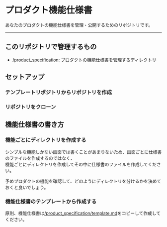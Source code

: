 # プロダクト機能仕様書

あなたのプロダクトの機能仕様書を管理・公開するためのリポジトリです。

---

## このリポジトリで管理するもの
- [/product_specification](./product_specification): プロダクトの機能仕様書を管理するディレクトリ

## セットアップ
### テンプレートリポジトリからリポジトリを作成

### リポジトリをクローン

## 機能仕様書の書き方
### 機能ごとにディレクトリを作成する
シンプルな機能しかない画面では書くことがあまりないため、画面ごとに仕様書のファイルを作成するのではなく、  
機能ごとにディレクトリを作成してその中に仕様書のファイルを作成してください。

予めプロダクトの機能を確認して、どのようにディレクトリを分けるかを決めておくと良いでしょう。

### 機能仕様書のテンプレートから作成する
原則、機能仕様書は[/product_specification/template.md](product_specification/ja/template/template.md)をコピーして作成してください。
